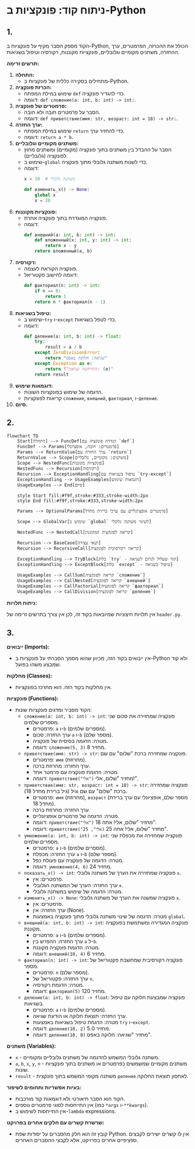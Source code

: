 # ניתוח קוד: פונקציות ב-Python

## 1. <algorithm>

הקוד מספק הסבר מקיף על פונקציות ב-Python, הכולל את ההכרזה, הפרמטרים, ערך ההחזרה, משתנים מקומיים וגלובליים, פונקציות מקוננות, רקורסיה וטיפול בשגיאות.

**תרשים זרימה:**

1. **התחלה:**
   - מתחילים בסקירה כללית של פונקציות ב-Python.
2. **הכרזת פונקציה:**
   - שימוש במילת המפתח `def` כדי להגדיר פונקציה.
   - דוגמה: `def сложение(a: int, b: int) -> int:`.
3. **פרמטרים של פונקציה:**
   - הסבר על פרמטרים חובה ולא חובה.
   - דוגמה: `def приветствие(имя: str, возраст: int = 18) -> str:`.
4. **ערך החזרה:**
   - שימוש במילת המפתח `return` כדי להחזיר ערך.
   - דוגמה: `return a * b`.
5. **משתנים מקומיים וגלובליים:**
   - הסבר על ההבדל בין משתנים בתוך פונקציה (מקומיים) ומשתנים מחוץ לפונקציה (גלובליים).
   - שימוש ב-`global` כדי לשנות משתנה גלובלי מתוך פונקציה.
   - דוגמה:
     ```python
     x = 10  # משתנה גלובלי

     def изменить_x() -> None:
         global x
         x = 20
     ```
6. **פונקציות מקוננות:**
   - פונקציה המוגדרת בתוך פונקציה אחרת.
   - דוגמה:
     ```python
     def внешний(a: int, b: int) -> int:
         def вложенный(x: int, y: int) -> int:
             return x - y
         return вложенный(a, b)
     ```
7. **רקורסיה:**
   - פונקציה הקוראת לעצמה.
   - דוגמה לחישוב פקטוריאל:
     ```python
     def факториал(n: int) -> int:
         if n == 0:
             return 1
         return n * факториал(n - 1)
     ```
8. **טיפול בשגיאות:**
   - שימוש ב-`try` ו-`except` כדי לטפל בשגיאות.
   - דוגמה:
     ```python
     def деление(a: int, b: int) -> float:
         try:
             result = a / b
         except ZeroDivisionError:
             return "שגיאה: חלוקה באפס"
         except Exception as e:
             return f"התרחשה שגיאה: {e}"
         return result
     ```
9. **דוגמאות שימוש:**
   - הדגמה של שימוש בפונקציות השונות.
   - קריאות לפונקציות `сложение`, `внешний`, `факториал`, ו-`деление`.
10. **סיום.**

## 2. <mermaid>

```mermaid
flowchart TD
    Start[התחלה] --> FuncDef[הגדרת פונקציה עם `def`]
    FuncDef --> Params[פרמטרים: חובה, אופציונלי]
    Params --> ReturnValue[ערך החזרה עם `return`]
    ReturnValue --> Scope[משתנים: מקומיים, גלובליים]
    Scope --> NestedFunc[פונקציות מקוננות]
    NestedFunc --> Recursion[רקורסיה]
    Recursion --> ExceptionHandling[טיפול בשגיאות עם `try-except`]
    ExceptionHandling --> UsageExamples[דוגמאות שימוש]
    UsageExamples --> End[סיום]

    style Start fill:#f9f,stroke:#333,stroke-width:2px
    style End fill:#f9f,stroke:#333,stroke-width:2px
    
    Params --> OptionalParams[פרמטרים אופציונליים עם ערכי ברירת מחדל]
    
    Scope --> GlobalVar[שימוש ב `global` לשינוי משתנה גלובלי]

    NestedFunc --> NestedCall[קריאה לפונקציה המקוננת]

    Recursion --> BaseCase[תנאי עצירה]
    Recursion --> RecursiveCall[קריאה רקורסיבית לפונקציה]

    ExceptionHandling --> TryBlock[בלוק `try` - קוד שעלול לגרום לשגיאה]
    ExceptionHandling --> ExceptBlock[בלוק `except` - טיפול בשגיאה]
    
    UsageExamples --> CallSum[קריאה לפונקציה `сложение`]
    UsageExamples --> CallNested[קריאה לפונקציה `внешний`]
    UsageExamples --> CallFactorial[קריאה לפונקציה `факториал`]
    UsageExamples --> CallDivision[קריאה לפונקציה `деление`]

```
**ניתוח תלויות:**

אין תלויות חיצוניות שמיובאות בקוד זה, לכן אין צורך בתרשים זרימה של `header.py`.

## 3. <explanation>

**ייבואים (Imports):**
- אין ייבואים בקוד הזה, מכיוון שהוא מסמך הסברתי על פונקציות ב-Python ולא קוד שמבצע משהו בפועל.

**מחלקות (Classes):**
- אין מחלקות בקוד הזה. הוא מתרכז בפונקציות.

**פונקציות (Functions):**
- הקוד מסביר ומדגים פונקציות שונות:
    - `сложение(a: int, b: int) -> int`: פונקציה שמחזירה את סכום שני מספרים שלמים.
        - פרמטרים: `a` ו-`b` (מספרים שלמים).
        - ערך החזרה: סכום `a` ו-`b` (מספר שלם).
        - מטרה: הדגמה בסיסית של פונקציה.
        - דוגמה: `сложение(5, 3)` מחזיר 8.
    - `приветствие(имя: str) -> str`: פונקציה שמחזירה ברכת "שלום" עם שם.
        - פרמטרים: `имя` (מחרוזת).
        - ערך החזרה: מחרוזת ברכה.
        - מטרה: הדגמת פונקציה עם פרמטר אחד.
        - דוגמה: `приветствие("אלי")` מחזיר "שלום, אלי!".
    - `приветствие(имя: str, возраст: int = 18) -> str`: פונקציה שמחזירה ברכת "שלום" עם שם וגיל (גיל ברירת מחדל 18).
        - פרמטרים: `имя` (מחרוזת), `возраст` (מספר שלם, אופציונלי עם ערך ברירת מחדל 18).
        - ערך החזרה: מחרוזת ברכה.
        - מטרה: הדגמה של פרמטרים אופציונליים.
        - דוגמה: `приветствие("אלי")` מחזיר "שלום, אלי! אתה 18".
        - דוגמה: `приветствие("אלי", 25)` מחזיר "שלום, אלי! אתה 25".
    - `умножение(a: int, b: int) -> int`: פונקציה שמחזירה את מכפלת שני מספרים שלמים.
        - פרמטרים: `a` ו-`b` (מספרים שלמים).
        - ערך החזרה: מכפלת `a` ו-`b` (מספר שלם).
        - מטרה: הדגמה של פונקציה עם פעולת כפל.
        - דוגמה: `умножение(4, 6)` מחזיר 24.
    - `показать_x() -> int`: פונקציה שמחזירה את הערך של משתנה גלובלי `x`.
        - פרמטרים: אין.
        - ערך החזרה: הערך של המשתנה הגלובלי `x`.
        - מטרה: הדגמה של שימוש במשתנה גלובלי.
    - `изменить_x() -> None`: פונקציה שמשנה את הערך של משתנה גלובלי `x`.
        - פרמטרים: אין.
        - ערך החזרה: אין (None).
        - מטרה: הדגמה של שינוי משתנה גלובלי מתוך פונקציה באמצעות `global`.
    - `внешний(a: int, b: int) -> int`: פונקציה המגדירה ומשתמשת בפונקציה מקוננת.
        - פרמטרים: `a` ו-`b` (מספרים שלמים).
        - ערך החזרה: ההפרש בין `a` ל-`b`.
        - מטרה: הדגמת פונקציה מקוננת.
        - דוגמה: `внешний(10, 4)` מחזיר 6.
    - `факториал(n: int) -> int`: פונקציה רקורסיבית שמחשבת פקטוריאל של מספר.
        - פרמטרים: `n` (מספר שלם).
        - ערך החזרה: פקטוריאל של `n`.
        - מטרה: הדגמת רקורסיה.
        - דוגמה: `факториал(5)` מחזיר 120.
    - `деление(a: int, b: int) -> float`: פונקציה שמבצעת חלוקה עם טיפול בשגיאות.
        - פרמטרים: `a` ו-`b` (מספרים שלמים).
        - ערך החזרה: תוצאת חלוקה או הודעת שגיאה.
        - מטרה: הדגמת טיפול בשגיאות באמצעות `try` ו-`except`.
        - דוגמה: `деление(10, 2)` מחזיר 5.0.
        - דוגמה: `деление(10, 0)` מחזיר "שגיאה: חלוקה באפס".

**משתנים (Variables):**
- `x` - משתנה גלובלי המשמש להדגמה של משתנים גלובליים ומקומיים.
- `a`, `b`, `x`, `y`, `n` - משתנים מקומיים שמשמשים כפרמטרים או משתנים בתוך פונקציות שונות.
- `result` - משתנה מקומי המשמש בתוך פונקצית `деление` לאחסון תוצאת החלוקה.

**בעיות אפשריות ותחומים לשיפור:**

- הקוד הוא הסבר תיאורטי ולא דוגמאות קוד מורכבות.
- אין התייחסות לסוגי פרמטרים נוספים (כמו `*args` ו-`**kwargs`).
- אין התייחסות לשימוש ב-`lambda` expressions.

**שרשרת קשרים עם חלקים אחרים בפרויקט:**

- קובץ זה הוא חלק מהסברים על יסודות שפת Python. אין לו קשרים ישירים לקבצים ספציפיים אחרים בפרויקט, אלא לקבצי ההסברים האחרים.